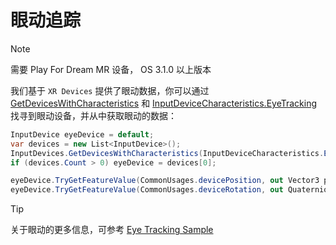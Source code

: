 # 眼动追踪

> [!note]
>
> 需要 Play For Dream MR 设备， OS 3.1.0 以上版本

我们基于 `XR Devices` 提供了眼动数据，你可以通过 [GetDevicesWithCharacteristics](https://docs.unity3d.com/2022.3/Documentation/ScriptReference/XR.InputDevices.GetDevicesWithCharacteristics.html) 和 [InputDeviceCharacteristics.EyeTracking](https://docs.unity3d.com/6000.0/Documentation/ScriptReference/XR.InputDeviceCharacteristics.EyeTracking.html) 找寻到眼动设备，并从中获取眼动的数据：

```csharp
InputDevice eyeDevice = default;
var devices = new List<InputDevice>();
InputDevices.GetDevicesWithCharacteristics(InputDeviceCharacteristics.EyeTracking, devices);
if (devices.Count > 0) eyeDevice = devices[0];

eyeDevice.TryGetFeatureValue(CommonUsages.devicePosition, out Vector3 position);
eyeDevice.TryGetFeatureValue(CommonUsages.deviceRotation, out Quaternion rotation);
```

> [!tip]
>
> 关于眼动的更多信息，可参考 [Eye Tracking Sample](https://github.com/PlayForDreamDevelopers/EyeTrackingSample-Unity)
